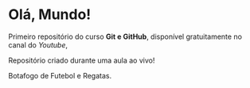 # Olá, Mundo!
 Primeiro repositório do curso **Git e GitHub**, disponível gratuitamente no canal do *Youtube*,

Repositório criado durante uma aula ao vivo!

Botafogo de Futebol e Regatas.
